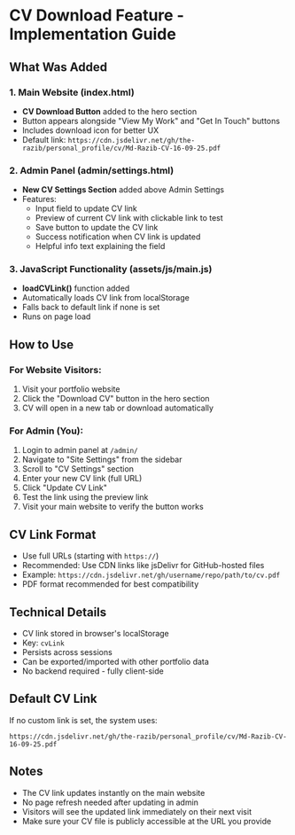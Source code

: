 # CV Download Feature - Implementation Guide

## What Was Added

### 1. Main Website (index.html)
- **CV Download Button** added to the hero section
- Button appears alongside "View My Work" and "Get In Touch" buttons
- Includes download icon for better UX
- Default link: `https://cdn.jsdelivr.net/gh/the-razib/personal_profile/cv/Md-Razib-CV-16-09-25.pdf`

### 2. Admin Panel (admin/settings.html)
- **New CV Settings Section** added above Admin Settings
- Features:
  - Input field to update CV link
  - Preview of current CV link with clickable link to test
  - Save button to update the CV link
  - Success notification when CV link is updated
  - Helpful info text explaining the field

### 3. JavaScript Functionality (assets/js/main.js)
- **loadCVLink()** function added
- Automatically loads CV link from localStorage
- Falls back to default link if none is set
- Runs on page load

## How to Use

### For Website Visitors:
1. Visit your portfolio website
2. Click the "Download CV" button in the hero section
3. CV will open in a new tab or download automatically

### For Admin (You):
1. Login to admin panel at `/admin/`
2. Navigate to "Site Settings" from the sidebar
3. Scroll to "CV Settings" section
4. Enter your new CV link (full URL)
5. Click "Update CV Link"
6. Test the link using the preview link
7. Visit your main website to verify the button works

## CV Link Format
- Use full URLs (starting with `https://`)
- Recommended: Use CDN links like jsDelivr for GitHub-hosted files
- Example: `https://cdn.jsdelivr.net/gh/username/repo/path/to/cv.pdf`
- PDF format recommended for best compatibility

## Technical Details
- CV link stored in browser's localStorage
- Key: `cvLink`
- Persists across sessions
- Can be exported/imported with other portfolio data
- No backend required - fully client-side

## Default CV Link
If no custom link is set, the system uses:
```
https://cdn.jsdelivr.net/gh/the-razib/personal_profile/cv/Md-Razib-CV-16-09-25.pdf
```

## Notes
- The CV link updates instantly on the main website
- No page refresh needed after updating in admin
- Visitors will see the updated link immediately on their next visit
- Make sure your CV file is publicly accessible at the URL you provide

